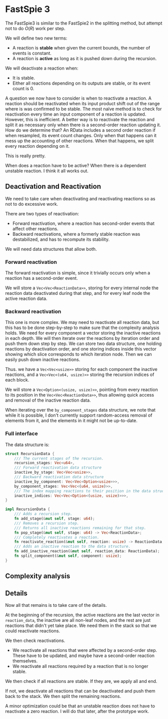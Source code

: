 # FastSpie 3

The FastSpie3 is similar to the FastSpie2 in the splitting method, but attempt not to do $O(R)$ work per step.

We will define two new terms:

* A reaction is **stable** when given the current bounds, the number of events is constant.
* A reaction is **active** as long as it is pushed down during the recursion.

We will deactivate a reaction when:

* It is stable.
* Either all reactions depending on its outputs are stable, or its event count is 0.

A question we now have to consider is when to reactivate a reaction. A reaction should be reactivated when its input product shift out of the range where is was confirmed to be stable. The most naïve method is to check for reactivation every time an input component of a reaction is updated. However, this is inefficient. A better way is to reactivate the reaction and split it as necessary only when there is a second-order reaction updating it. How do we determine that? An RData includes a second order reaction if when resampled, its event count changes. Only when that happens can it mess up the accounting of other reactions. When that happens, we split every reaction depending on it.

This is really pretty.

When does a reaction have to be active? When there is a dependent unstable reaction. I think it all works out.



## Deactivation and Reactivation

We need to take care when deactivating and reactivating reactions so as not to do excessive work.

There are two types of reactivation:

* Forward reactivation, where a reaction has second-order events that affect other reactions.
* Backward reactivations, where a formerly stable reaction was destabilized, and has to recompute its stability.

We will need data structures that allow both.

### Forward reactivation

The forward reactivation is simple, since it trivially occurs only when a reaction has a second-order event.

We will store a `Vec<Vec<ReactionData>>`, storing for every internal node the reaction data deactivated during that step, and for every leaf node the active reaction data.



### Backward reactivation

This one is more complex. We may need to reactivate all reaction data, but this has to be done step-by-step to make sure that the complexity analysis holds. We need for every component a vector storing the inactive reactions in each depth. We will then iterate over the reactions by iteration order and push them down step by step. We can store two data structure, one holding reactions by deactivation order, and one storing indices inside this vector showing which slice corresponds to which iteration node. Then we can easily push down inactive reactions.

Thus. we have a `Vec<Vec<usize>>` storing for each component the inactive reactions, and a `Vec<Vec<(u64, usize)>>`  storing the recursion indices of each block.



We will store a `Vec<Option<(usize, usize)>>`, pointing from every reaction to its position in the `Vec<Vec<ReactionData>>`, thus allowing quick access and removal of the inactive reaction data.



When iterating over the `by_component_stages` data structure, we note that while it is possible, I don't currently support random-access removal of elements from it, and the elements in it might not be up-to-date.

### Full interface

The data structure is:

```Rust
struct RecursionData {
    /// The current stages of the recursion.
    recursion_stages: Vec<u64>,
    /// Forward reactivation data structure
    inactive_by_stage: Vec<Vec<usize>>,
    /// Backward reactivation data structure
    inactive_by_component: Vec<Vec<Option<usize>>>,
    by_component_stages: Vec<Vec<(u64, usize)>>,
    /// The index mapping reactions to their position in the data structure.
    inactive_indices: Vec<Vec<Option<(usize, usize)>>>,
}

impl RecursionData {
    /// Adds a recursion step. 
    fn add_stage(&mut self, stage: u64);
    /// Removes a recursion step.
    /// Returns all inactive reactions remaining for that step.
    fn pop_stage(&mut self, stage: u64) -> Vec<ReactionData>;
    /// Completely reactivates a reaction.
    fn reactivate_reaction(&mut self, reaction: usize) -> ReactionData;
    /// Adds an inactive reaction to the data structure.
    fn add_inactive_reaction(&mut self, reaction_data: ReactionData);
    fn split_component(&mut self, component: usize);
}
```







## Complexity analysis





## Details

Now all that remains is to take care of the details.

At the beginning of the recursion, the active reactions are the last vector in `reaction_data`, the inactive are all non-leaf nodes, and the rest are just reactions that didn't yet take place. We need them in the stack so that we could reactivate reactions.

We then check reactivations. 

* We reactivate all reactions that were affected by a second-order step. These have to be updated, and maybe have a second-order reaction themselves.
* We reactivate all reactions required by a reaction that is no longer stable.





We then check if all reactions are stable. If they are, we apply all and end.

If not, we deactivate all reactions that can be deactivated and push them back to the stack. We then split the remaining reactions.

A minor optimization could be that an unstable reaction does not have to reactivate a zero reaction. I will do that later, after the prototype work.